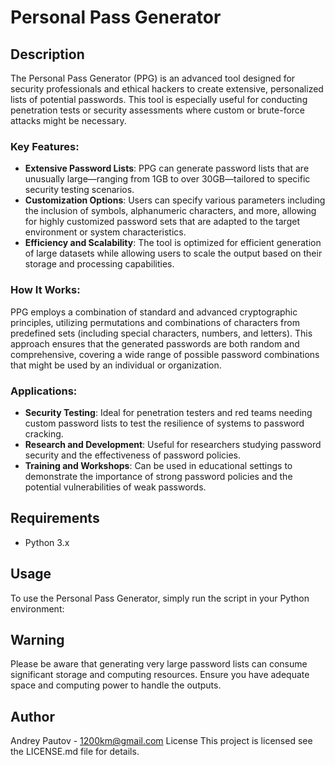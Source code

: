 # Personal Pass Generator

## Description
The Personal Pass Generator (PPG) is an advanced tool designed for security professionals and ethical hackers to create extensive, personalized lists of potential passwords. This tool is especially useful for conducting penetration tests or security assessments where custom or brute-force attacks might be necessary.

### Key Features:
- **Extensive Password Lists**: PPG can generate password lists that are unusually large—ranging from 1GB to over 30GB—tailored to specific security testing scenarios.
- **Customization Options**: Users can specify various parameters including the inclusion of symbols, alphanumeric characters, and more, allowing for highly customized password sets that are adapted to the target environment or system characteristics.
- **Efficiency and Scalability**: The tool is optimized for efficient generation of large datasets while allowing users to scale the output based on their storage and processing capabilities.

### How It Works:
PPG employs a combination of standard and advanced cryptographic principles, utilizing permutations and combinations of characters from predefined sets (including special characters, numbers, and letters). This approach ensures that the generated passwords are both random and comprehensive, covering a wide range of possible password combinations that might be used by an individual or organization.

### Applications:
- **Security Testing**: Ideal for penetration testers and red teams needing custom password lists to test the resilience of systems to password cracking.
- **Research and Development**: Useful for researchers studying password security and the effectiveness of password policies.
- **Training and Workshops**: Can be used in educational settings to demonstrate the importance of strong password policies and the potential vulnerabilities of weak passwords.

## Requirements
- Python 3.x

## Usage
To use the Personal Pass Generator, simply run the script in your Python environment:

## Warning
Please be aware that generating very large password lists can consume significant storage and computing resources. Ensure you have adequate space and computing power to handle the outputs.

## Author
Andrey Pautov - 1200km@gmail.com
License
This project is licensed see the LICENSE.md file for details.
